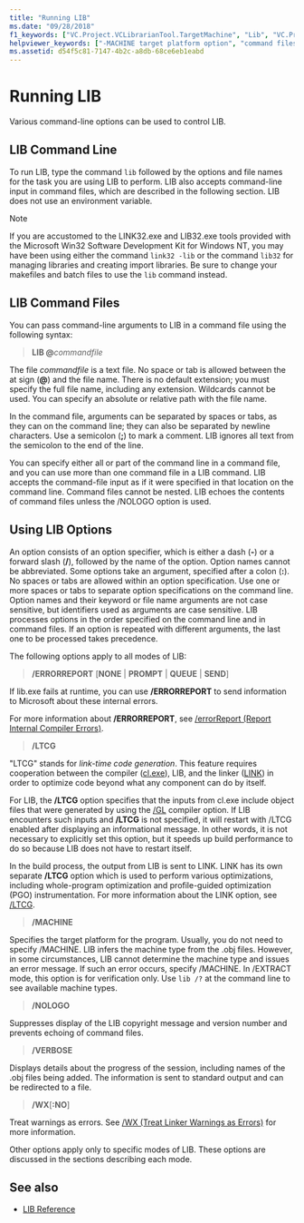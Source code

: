 ```yaml
---
title: "Running LIB"
ms.date: "09/28/2018"
f1_keywords: ["VC.Project.VCLibrarianTool.TargetMachine", "Lib", "VC.Project.VCLibrarianTool.PrintProgress", "VC.Project.VCLibrarianTool.SuppressStartupBanner"]
helpviewer_keywords: ["-MACHINE target platform option", "command files, LIB", "MACHINE target platform option", "colon command files", "VERBOSE library manager option", "/NOLOGO library manager option", "dash option specifier", "/MACHINE target platform option", "forward slash option specifier", "-NOLOGO library manager option", "LIB [C++], running LIB", "-VERBOSE library manager option", "/VERBOSE library manager option", "command files", "NOLOGO library manager option", "slash (/)", "semicolon, command files", "/ command files"]
ms.assetid: d54f5c81-7147-4b2c-a8db-68ce6eb1eabd
---
```

# Running LIB

Various command-line options can be used to control LIB.

## LIB Command Line

To run LIB, type the command `lib` followed by the options and file names for the task you are using LIB to perform. LIB also accepts command-line input in command files, which are described in the following section. LIB does not use an environment variable.

> [!NOTE]
> If you are accustomed to the LINK32.exe and LIB32.exe tools provided with the Microsoft Win32 Software Development Kit for Windows NT, you may have been using either the command `link32 -lib` or the command `lib32` for managing libraries and creating import libraries. Be sure to change your makefiles and batch files to use the `lib` command instead.

## LIB Command Files

You can pass command-line arguments to LIB in a command file using the following syntax:

> **LIB \@**<em>commandfile</em>

The file *commandfile* is a text file. No space or tab is allowed between the at sign (**\@**) and the file name. There is no default extension; you must specify the full file name, including any extension. Wildcards cannot be used. You can specify an absolute or relative path with the file name.

In the command file, arguments can be separated by spaces or tabs, as they can on the command line; they can also be separated by newline characters. Use a semicolon (**;**) to mark a comment. LIB ignores all text from the semicolon to the end of the line.

You can specify either all or part of the command line in a command file, and you can use more than one command file in a LIB command. LIB accepts the command-file input as if it were specified in that location on the command line. Command files cannot be nested. LIB echoes the contents of command files unless the /NOLOGO option is used.

## Using LIB Options

An option consists of an option specifier, which is either a dash (**-**) or a forward slash (**/**), followed by the name of the option. Option names cannot be abbreviated. Some options take an argument, specified after a colon (**:**). No spaces or tabs are allowed within an option specification. Use one or more spaces or tabs to separate option specifications on the command line. Option names and their keyword or file name arguments are not case sensitive, but identifiers used as arguments are case sensitive. LIB processes options in the order specified on the command line and in command files. If an option is repeated with different arguments, the last one to be processed takes precedence.

The following options apply to all modes of LIB:

> **/ERRORREPORT** [**NONE** &#124; **PROMPT** &#124; **QUEUE** &#124; **SEND**]

If lib.exe fails at runtime, you can use **/ERRORREPORT** to send information to Microsoft about these internal errors.

For more information about **/ERRORREPORT**, see [/errorReport (Report Internal Compiler Errors)](../../build/reference/errorreport-report-internal-compiler-errors.md).

> **/LTCG**

"LTCG" stands for *link-time code generation*. This feature requires cooperation between the compiler ([cl.exe](compiler-options.md)), LIB, and the linker ([LINK](linker-options.md)) in order to optimize code beyond what any component can do by itself.

For LIB, the **/LTCG** option specifies that the inputs from cl.exe include object files that were generated by using the [/GL](gl-whole-program-optimization.md) compiler option. If LIB encounters such inputs and **/LTCG** is not specified, it will restart with /LTCG enabled after displaying an informational message. In other words, it is not necessary to explicitly set this option, but it speeds up build performance to do so because LIB does not have to restart itself.

In the build process, the output from LIB is sent to LINK. LINK has its own separate **/LTCG** option which is used to perform various optimizations, including whole-program optimization and profile-guided optimization (PGO) instrumentation. For more information about the LINK option, see [/LTCG](ltcg-link-time-code-generation.md).

> **/MACHINE**

Specifies the target platform for the program. Usually, you do not need to specify /MACHINE. LIB infers the machine type from the .obj files. However, in some circumstances, LIB cannot determine the machine type and issues an error message. If such an error occurs, specify /MACHINE. In /EXTRACT mode, this option is for verification only. Use `lib /?` at the command line to see available machine types.

> **/NOLOGO**

Suppresses display of the LIB copyright message and version number and prevents echoing of command files.

> **/VERBOSE**

Displays details about the progress of the session, including names of the .obj files being added. The information is sent to standard output and can be redirected to a file.

> **/WX**[**:NO**]

Treat warnings as errors. See [/WX (Treat Linker Warnings as Errors)](../../build/reference/wx-treat-linker-warnings-as-errors.md) for more information.

Other options apply only to specific modes of LIB. These options are discussed in the sections describing each mode.

## See also

- [LIB Reference](../../build/reference/lib-reference.md)
